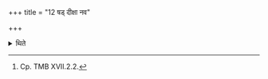 +++
title = "12 षड् दीक्षा नव"

+++

<details><summary>थिते</summary>

12. In it there should be six or nine Dīkṣā-days and six Upasads.[^1]  

[^1]: Cp. TMB XVII.2.2. 
</details>
